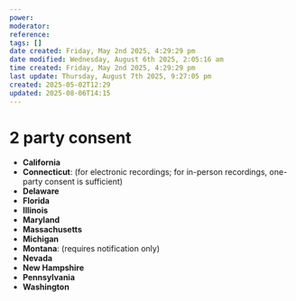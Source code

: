 ```yaml
---
power: 
moderator: 
reference: 
tags: []
date created: Friday, May 2nd 2025, 4:29:29 pm
date modified: Wednesday, August 6th 2025, 2:05:16 am
time created: Friday, May 2nd 2025, 4:29:29 pm
last update: Thursday, August 7th 2025, 9:27:05 pm
created: 2025-05-02T12:29
updated: 2025-08-06T14:15
---
```


# 2 party consent
- **California**
- **Connecticut**: (for electronic recordings; for in-person recordings, one-party consent is sufficient)
- **Delaware**
- **Florida**
- **Illinois**
- **Maryland**
- **Massachusetts**
- **Michigan**
- **Montana**: (requires notification only)
- **Nevada**
- **New Hampshire**
- **Pennsylvania**
- **Washington**